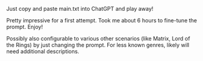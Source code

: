 Just copy and paste main.txt into ChatGPT and play away!

Pretty impressive for a first attempt. Took me about 6 hours to fine-tune the prompt. Enjoy!

Possibly also configurable to various other scenarios (like Matrix, Lord of the Rings) by just changing the prompt. 
For less known genres, likely will need additional descriptions.
